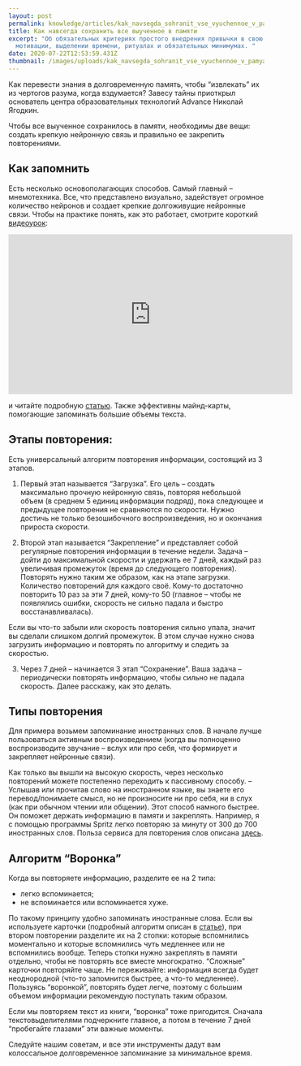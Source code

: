 ```yaml
---
layout: post
permalink: knowledge/articles/kak_navsegda_sohranit_vse_vyuchennoe_v_pamyati/index.html
title: Как навсегда сохранить все выученное в памяти
excerpt: "Об обязательных критериях простого внедрения привычки в свою жизнь –
  мотивации, выделении времени, ритуалах и обязательных минимумах. "
date: 2020-07-22T12:53:59.431Z
thumbnail: /images/uploads/kak_navsegda_sohranit_vse_vyuchennoe_v_pamyati-01.jpg
---
```

Как перевести знания в долговременную память, чтобы “извлекать” их из чертогов разума, когда вздумается? Завесу тайны приоткрыл основатель центра образовательных технологий Advance Николай Ягодкин.

Чтобы все выученное сохранилось в памяти, необходимы две вещи: создать крепкую нейронную связь и правильно ее закрепить повторениями.

## Как запомнить

Есть несколько основополагающих способов. Самый главный – мнемотехника. Все, что представлено визуально, задействует огромное количество нейронов и создает крепкие долгоживущие нейронные связи. Чтобы на практике понять, как это работает, смотрите короткий [видеоурок](http://www.youtube.com/watch?v=Oe4r_u9Ej9E&feature=emb_title&utm_source=evaru&utm_campaign=article_kaknavsegdasohranit_viuchennoevpamyati):

<iframe width="560" height="315" src="https://www.youtube.com/embed/Oe4r_u9Ej9E" frameborder="0" allow="accelerometer; autoplay; encrypted-media; gyroscope; picture-in-picture" allowfullscreen></iframe>

 и читайте подробную [статью](/knowledge/articles/zapomnite_1000_slov_za_vremya_karantina/). Также эффективны майнд-карты, помогающие запоминать большие объемы текста.

## **Этапы повторения:**

Есть универсальный алгоритм повторения информации, состоящий из 3 этапов.

1. Первый этап называется “Загрузка”. Его цель – создать максимально прочную нейронную связь, повторяя небольшой объем (в среднем 5 единиц информации подряд), пока следующее и предыдущее повторения не сравняются по скорости. Нужно достичь не только безошибочного воспроизведения, но и окончания прироста скорости.

2. Второй этап называется “Закрепление” и представляет собой регулярные повторения информации в течение недели. Задача – дойти до максимальной скорости и удержать ее 7 дней, каждый раз увеличивая промежуток (время до следующего повторения). Повторять нужно таким же образом, как на этапе загрузки. Количество повторений для каждого своё. Кому-то достаточно повторить 10 раз за эти 7 дней, кому-то 50 (главное – чтобы не появлялись ошибки, скорость не сильно падала и быстро восстанавливалась).

Если вы что-то забыли или скорость повторения сильно упала, значит вы сделали слишком долгий промежуток. В этом случае нужно снова загрузить информацию и повторять по алгоритму и следить за скоростью.

3. Через 7 дней – начинается 3 этап “Сохранение”. Ваша задача – периодически повторять информацию, чтобы сильно не падала скорость. Далее расскажу, как это делать.

## Типы повторения

Для примера возьмем запоминание иностранных слов. В начале лучше пользоваться активным воспроизведением (когда вы полноценно воспроизводите звучание – вслух или про себя, что формирует и закрепляет нейронные связи).

Как только вы вышли на высокую скорость, через несколько повторений можете постепенно переходить к пассивному способу. – Услышав или прочитав слово на иностранном языке, вы знаете его перевод/понимаете смысл, но не произносите ни про себя, ни в слух (как при обычном чтении или общении). Этот способ намного быстрее. Он поможет держать информацию в памяти и закреплять. Например, я с помощью программы Spritz легко повторяю за минуту от 300 до 700 иностранных слов. Польза сервиса для повторения слов описана [здесь](/knowledge/articles/povtoryayte_slova_na_sverhskorostyah_so_spritz/).

## Алгоритм “Воронка”

Когда вы повторяете информацию, разделите ее на 2 типа:

* легко вспоминается;
* не вспоминается или вспоминается хуже.

По такому принципу удобно запоминать иностранные слова. Если вы используете карточки (подробный алгоритм описан в [статье](/knowledge/articles/kak_vyuchit_tablicu_umnozheniya/)), при втором повторении разделите их на 2 стопки: которые вспомнились моментально и которые вспомнились чуть медленнее или не вспомнились вообще. Теперь стопки нужно закреплять в памяти отдельно, чтобы не повторять все вместе многократно. “Сложные” карточки повторяйте чаще. Не переживайте: информация всегда будет неоднородной (что-то запомнится быстрее, а что-то медленнее). Пользуясь “воронкой”, повторять будет легче, поэтому с большим объемом информации рекомендую поступать таким образом.

Если мы повторяем текст из книги, “воронка” тоже пригодится. Сначала текстовыделителями подчеркните главное, а потом в течение 7 дней “пробегайте глазами” эти важные моменты.

Следуйте нашим советам, и все эти инструменты дадут вам колоссальное долговременное запоминание за минимальное время.